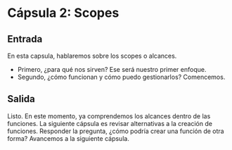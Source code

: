 # Cápsula 2: Scopes

## Entrada
En esta capsula, hablaremos sobre los scopes o alcances.
- Primero, ¿para qué nos sirven? Ese será nuestro primer enfoque.
- Segundo, ¿cómo funcionan y cómo puedo gestionarlos?
Comencemos.


## Salida
Listo. En este momento, ya comprendemos los alcances dentro de las funciones.
La siguiente cápsula es revisar alternativas a la creación de funciones. Responder la pregunta, ¿cómo podría crear una función de otra forma?
Avancemos a la siguiente cápsula.